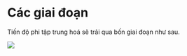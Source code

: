 # Các giai đoạn

Tiến độ phi tập trung hoá sẽ trải qua bốn giai đoạn như sau.

![](../.gitbook/assets/ousd_docs_graphics_2%20%282%29.png)

